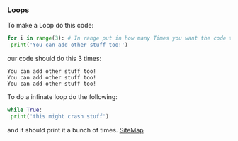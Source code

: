 ### Loops
To make a Loop do this code:
```python
for i in range(3): # In range put in how many Times you want the code to repeat
 print('You can add other stuff too!')
```
our code should do this 3 times:
```
You can add other stuff too!
You can add other stuff too!
You can add other stuff too!
```
To do a infinate loop do the following:
```python
while True:
 print('this might crash stuff')
 ```
and it should print it a bunch of times.
[SiteMap](Map.html)
